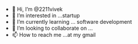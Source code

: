 - 👋 Hi, I’m @2211vivek
- 👀 I’m interested in ...startup
- 🌱 I’m currently learning ... software development
- 💞️ I’m looking to collaborate on ...
- 📫 How to reach me ...at my gmail

<!---
2211vivek/2211vivek is a ✨ special ✨ repository because its `README.md` (this file) appears on your GitHub profile.
You can click the Preview link to take a look at your changes.
--->
